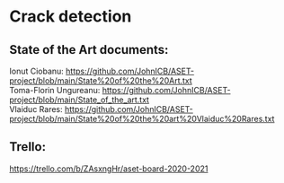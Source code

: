 # Crack detection

## State of the Art documents:
Ionut Ciobanu: https://github.com/JohnICB/ASET-project/blob/main/State%20of%20the%20Art.txt  
Toma-Florin Ungureanu: https://github.com/JohnICB/ASET-project/blob/main/State_of_the_art.txt  
Vlaiduc Rares: https://github.com/JohnICB/ASET-project/blob/main/State%20of%20the%20art%20Vlaiduc%20Rares.txt
## Trello: 
https://trello.com/b/ZAsxngHr/aset-board-2020-2021
